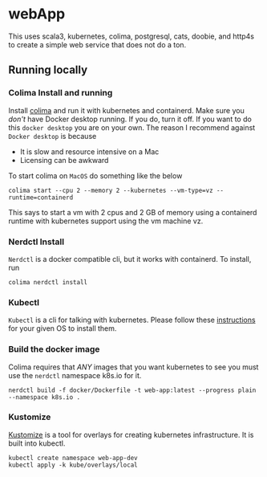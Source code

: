  # webApp
 
This uses scala3, kubernetes, colima, postgresql, cats, doobie, and http4s
to create a simple web service that does not do a ton.

## Running locally

### Colima Install and running

Install [colima](https://github.com/abiosoft/colima) and run it with kubernetes and containerd.  Make sure you *don't*
have Docker desktop running.  If you do, turn it off.  If you want to do this `docker desktop` you are on your own.  The
reason I recommend against `Docker desktop` is because
* It is slow and resource intensive on a Mac
* Licensing can be awkward

To start colima on `MacOS` do something like the below
```shell
colima start --cpu 2 --memory 2 --kubernetes --vm-type=vz --runtime=containerd
```
This says to start a vm with 2 cpus and 2 GB of memory using a containerd runtime with kubernetes support using the vm machine vz.

### Nerdctl Install
`Nerdctl` is a docker compatible cli, but it works with containerd.  To install, run
```shell
colima nerdctl install
```

### Kubectl
`Kubectl` is a cli for talking with kubernetes.  Please follow these [instructions](https://kubernetes.io/docs/tasks/tools/) for your
given OS to install them.

### Build the docker image

Colima requires that *ANY* images that you want kubernetes to see you must use the `nerdctl` namespace k8s.io for it.
```shell
nerdctl build -f docker/Dockerfile -t web-app:latest --progress plain --namespace k8s.io .
```

### Kustomize

[Kustomize](https://kubernetes.io/docs/tasks/manage-kubernetes-objects/kustomization/) is a tool for overlays for creating
kubernetes infrastructure.  It is built into kubectl.


```shell
kubectl create namespace web-app-dev
kubectl apply -k kube/overlays/local
```




